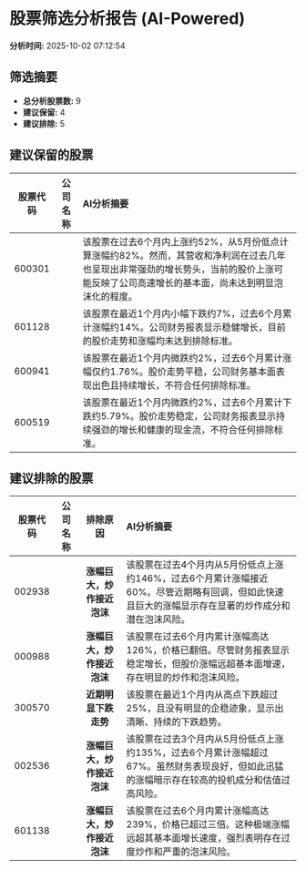 # 股票筛选分析报告 (AI-Powered)

**分析时间:** 2025-10-02 07:12:54

## 筛选摘要

- **总分析股票数:** 9
- **建议保留:** 4
- **建议排除:** 5

## 建议保留的股票

| 股票代码 | 公司名称 | AI分析摘要 |
|:---:|:---:|:---|
| 600301 |  | 该股票在过去6个月内上涨约52%，从5月份低点计算涨幅约82%。然而，其营收和净利润在过去几年也呈现出非常强劲的增长势头，当前的股价上涨可能反映了公司高速增长的基本面，尚未达到明显泡沫化的程度。 |
| 601128 |  | 该股票在最近1个月内小幅下跌约7%，过去6个月累计涨幅约14%。公司财务报表显示稳健增长，目前的股价走势和涨幅均未达到排除标准。 |
| 600941 |  | 该股票在最近1个月内微跌约2%，过去6个月累计涨幅仅约1.76%。股价走势平稳，公司财务基本面表现出色且持续增长，不符合任何排除标准。 |
| 600519 |  | 该股票在最近1个月内微跌约2%，过去6个月累计下跌约5.79%。股价走势稳定，公司财务报表显示持续强劲的增长和健康的现金流，不符合任何排除标准。 |

## 建议排除的股票

| 股票代码 | 公司名称 | 排除原因 | AI分析摘要 |
|:---:|:---:|:---:|:---|
| 002938 |  | **涨幅巨大，炒作接近泡沫** | 该股票在过去4个月内从5月份低点上涨约146%，过去6个月累计涨幅接近60%。尽管近期略有回调，但如此快速且巨大的涨幅显示存在显著的炒作成分和潜在泡沫风险。 |
| 000988 |  | **涨幅巨大，炒作接近泡沫** | 该股票在过去6个月内累计涨幅高达126%，价格已翻倍。尽管财务报表显示稳定增长，但股价涨幅远超基本面增速，存在明显的炒作和泡沫风险。 |
| 300570 |  | **近期明显下跌走势** | 该股票在最近1个月内从高点下跌超过25%，且没有明显的企稳迹象，显示出清晰、持续的下跌趋势。 |
| 002536 |  | **涨幅巨大，炒作接近泡沫** | 该股票在过去3个月内从5月份低点上涨约135%，过去6个月累计涨幅超过67%。虽然财务表现良好，但如此迅猛的涨幅暗示存在较高的投机成分和估值过高风险。 |
| 601138 |  | **涨幅巨大，炒作接近泡沫** | 该股票在过去6个月内累计涨幅高达239%，价格已超过三倍。这种极端涨幅远超其基本面增长速度，强烈表明存在过度炒作和严重的泡沫风险。 |
